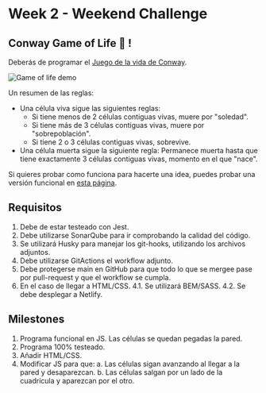 # Week 2 - Weekend Challenge

## Conway Game of Life 🦠 !

Deberás de programar el [Juego de la vida de Conway](https://es.wikipedia.org/wiki/Juego_de_la_vida).

![Game of life demo](https://www.jakubkonka.com/images/gof.gif)

Un resumen de las reglas:

-   Una célula viva sigue las siguientes reglas:
    -   Si tiene menos de 2 células contiguas vivas, muere por "soledad".
    -   Si tiene más de 3 células contiguas vivas, muere por "sobrepoblación".
    -   Si tiene 2 o 3 células contiguas vivas, sobrevive.
-   Una célula muerta sigue la siguiente regla: Permanece muerta hasta que tiene exactamente 3 células contiguas vivas, momento en el que "nace".

Si quieres probar como funciona para hacerte una idea, puedes probar una versión funcional en [esta página](https://playgameoflife.com/).

## Requisitos

1. Debe de estar testeado con Jest.
2. Debe utilizarse SonarQube para ir comprobando la calidad del código.
3. Se utilizará Husky para manejar los git-hooks, utilizando los archivos adjuntos.
4. Debe utilizarse GitActions el workflow adjunto.
5. Debe protegerse main en GitHub para que todo lo que se mergee pase por pull-request y que el workflow se cumpla.
6. En el caso de llegar a HTML/CSS.
   4.1. Se utilizará BEM/SASS.
   4.2. Se debe desplegar a Netlify.

## Milestones

1. Programa funcional en JS. Las células se quedan pegadas la pared.
2. Programa 100% testeado.
3. Añadir HTML/CSS.
4. Modificar JS para que:
   a. Las células sigan avanzando al llegar a la pared y desaparezcan.
   b. Las células salgan por un lado de la cuadrícula y aparezcan por el otro.
